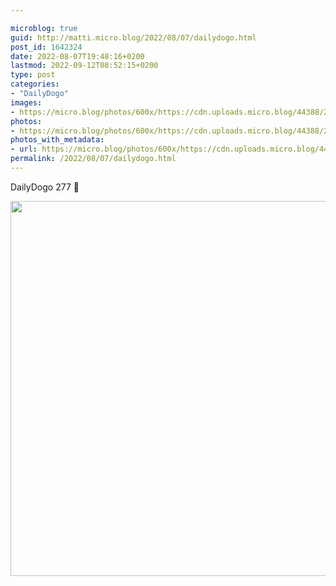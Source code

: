 ```yaml
---

microblog: true
guid: http://matti.micro.blog/2022/08/07/dailydogo.html
post_id: 1642324
date: 2022-08-07T19:48:16+0200
lastmod: 2022-09-12T08:52:15+0200
type: post
categories:
- "DailyDogo"
images:
- https://micro.blog/photos/600x/https://cdn.uploads.micro.blog/44388/2022/23f2ae2f1a.jpg
photos:
- https://micro.blog/photos/600x/https://cdn.uploads.micro.blog/44388/2022/23f2ae2f1a.jpg
photos_with_metadata:
- url: https://micro.blog/photos/600x/https://cdn.uploads.micro.blog/44388/2022/23f2ae2f1a.jpg
permalink: /2022/08/07/dailydogo.html
---
```

DailyDogo 277 🐶

<img src="/media/uploads/2022/23f2ae2f1a.jpg" width="600" height="600" alt="" />
